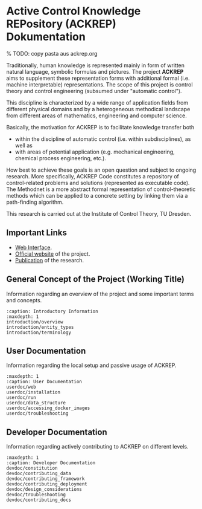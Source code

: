 # Active Control Knowledge REPository (ACKREP) Dokumentation

% TODO: copy pasta aus ackrep.org

Traditionally, human knowledge is represented mainly in form of written natural language, symbolic formulas and pictures.
The project **ACKREP** aims to supplement these representation forms with additional formal (i.e. machine interpretable)
representations. The scope of this project is control theory and control engineering (subsumed under "automatic control").

This discipline is characterized by a wide range of application fields from different physical domains and by a
heterogeneous methodical landscape from different areas of mathematics, engineering and computer science.

Basically, the motivation for ACKREP is to facilitate knowledge transfer both

- within the discipline of automatic control (i.e. within subdisciplines), as well as
- with areas of potential application (e.g. mechanical engineering, chemical process engineering, etc.).

How best to achieve these goals is an open question and subject to ongoing research. More specifically, ACKREP Code
constitutes a repository of control-related problems and solutions (represented as executable code). The Methodnet is a
more abstract formal representation of control-theoretic methods which can be applied to a concrete setting by linking
them via a path-finding algorithm.

This research is carried out at the Institute of Control Theory, TU Dresden.

## Important Links

- [Web Interface](https://testing.ackrep.org).
- [Official website](https://ackrep.org/) of the project.
- [Publication](https://ieeexplore.ieee.org/document/9259657) of the research.

## General Concept of the Project (Working Title)

Information regarding an overview of the project and some important terms and concepts.

```{toctree}
:caption: Introductory Information
:maxdepth: 1
introduction/overview
introduction/entity_types
introduction/terminology
```


## User Documentation
Information regarding the local setup and passive usage of ACKREP.
```{toctree}
:maxdepth: 1
:caption: User Documentation
userdoc/web
userdoc/installation
userdoc/run
userdoc/data_structure
userdoc/accessing_docker_images
userdoc/troubleshooting
```

## Developer Documentation
Information regarding actively contributing to ACKREP on different levels.
```{toctree}
:maxdepth: 1
:caption: Developer Documentation
devdoc/constitution
devdoc/contributing_data
devdoc/contributing_framework
devdoc/contributing_deployment
devdoc/design_considerations
devdoc/troubleshooting
devdoc/contributing_docs
```
